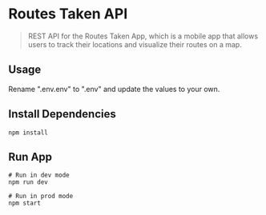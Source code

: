 # Routes Taken API

> REST API for the Routes Taken App, which is a mobile app that allows users to track their locations and visualize their routes on a map.

## Usage

Rename ".env.env" to ".env" and update the values to your own.

## Install Dependencies

```
npm install
```

## Run App

```
# Run in dev mode
npm run dev

# Run in prod mode
npm start
```
